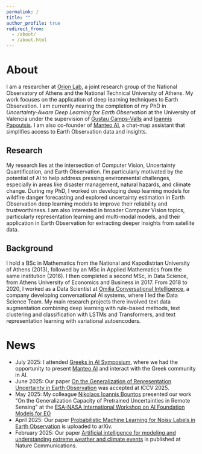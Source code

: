 ```yaml
---
permalink: /
title: ""
author_profile: true
redirect_from: 
  - /about/
  - /about.html
---
```

# About #

I am a researcher at [Orion Lab](https://orionlab.space.noa.gr), a joint research group of the National Observatory of Athens and the National Technical University of Athens. My work focuses on the application of deep learning techniques to Earth Observation.
I am currently nearing the completion of my PhD in _Uncertainty-Aware Deep Learning for Earth Observation_ at the University of Valencia under the supervision of [Gustau Camps-Valls](https://www.uv.es/gcamps/) and [Ioannis Papoutsis](https://orionlab.space.noa.gr/author/ioannis-papoutsis/). 
I am also co-founder of [Manteo AI](https://manteo.ai), a chat-map assistant that simplifies access to Earth Observation data and insights.

## Research ##


My research lies at the intersection of Computer Vision, Uncertainty Quantification, and Earth Observation. I’m particularly motivated by the potential of AI to help address pressing environmental challenges, especially in areas like disaster management, natural hazards, and climate change. During my PhD, I worked on developing deep learning models for wildfire danger forecasting and explored uncertainty estimation in Earth Observation deep learning models to improve their reliability and trustworthiness. I am also interested in broader Computer Vision topics, particularly representation learning and multi-modal models, and their application in Earth Observation for extracting deeper insights from satellite data.

## Background ##
I hold a BSc in Mathematics from the National and Kapodistrian University of Athens (2013), followed by an MSc in Applied Mathematics from the same institution (2016). I then completed a second MSc, in Data Science, from Athens University of Economics and Business in 2017. From 2018 to 2020, I worked as a Data Scientist at [Omilia Conversational Intelligence](https://omilia.com), a company developing conversational AI systems, where I led the Data Science Team.
My main research projects there involved text data augmentation combining deep learning with rule-based methods, text clustering and classification with LSTMs and Transformers, and text representation learning with variational autoencoders.

# News #
- July 2025: I attended [Greeks in AI Symposium](https://www.greeksin.ai), where we had the opportunity to present [Manteo AI](https://manteo.ai) and interact with the Greek community in AI. 
- June 2025: Our paper [On the Generalization of Representation Uncertainty in Earth Observation](https://arxiv.org/abs/2503.07082) was accepted at ICCV 2025.
-  May 2025: My colleague [Nikolaos Ioannis Bountos](https://ngbountos.github.io) presented our work "On the Generalization
Capacity of Pretrained Uncertainties in Remote Sensing" at the [ESA-NASA International Workshop on AI Foundation Models for EO](https://nikal.eventsair.com/nasa-esa-international-workshop-on-geospatial-ai-foundation-model-for-earth-observation-and-earth-sciences/)
- April 2025: Our paper [Probabilistic Machine Learning for Noisy Labels in Earth Observation](https://arxiv.org/abs/2504.03478) is uploaded to arXiv.
- February 2025: Our paper [Artificial intelligence for modeling and understanding extreme weather and climate events](https://www.nature.com/articles/s41467-025-56573-8) is published at Nature Communications.
